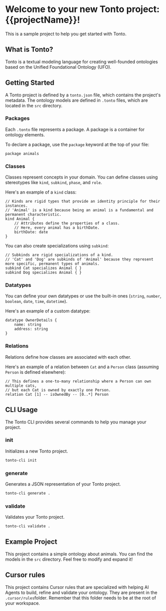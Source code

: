 # Welcome to your new Tonto project: {{projectName}}!

This is a sample project to help you get started with Tonto.

## What is Tonto?

Tonto is a textual modeling language for creating well-founded ontologies based on the Unified Foundational Ontology (UFO).

## Getting Started

A Tonto project is defined by a `tonto.json` file, which contains the project's metadata. The ontology models are defined in `.tonto` files, which are located in the `src` directory.

### Packages

Each `.tonto` file represents a package. A package is a container for ontology elements.

To declare a package, use the `package` keyword at the top of your file:
```tonto
package animals
```

### Classes

Classes represent concepts in your domain. You can define classes using stereotypes like `kind`, `subkind`, `phase`, and `role`.

Here's an example of a `kind` class:
```tonto
// Kinds are rigid types that provide an identity principle for their instances.
// 'Animal' is a kind because being an animal is a fundamental and permanent characteristic.
kind Animal {
    // Attributes define the properties of a class.
    // Here, every animal has a birthDate.
    birthDate: date
}
```

You can also create specializations using `subkind`:
```tonto
// Subkinds are rigid specializations of a kind.
// 'Cat' and 'Dog' are subkinds of 'Animal' because they represent more specific, permanent types of animals.
subkind Cat specializes Animal { }
subkind Dog specializes Animal { }
```

### Datatypes

You can define your own datatypes or use the built-in ones (`string`, `number`, `boolean`, `date`, `time`, `datetime`).

Here's an example of a custom datatype:
```tonto
datatype OwnerDetails {
    name: string
    address: string
}
```

### Relations

Relations define how classes are associated with each other.

Here's an example of a relation between `Cat` and a `Person` class (assuming `Person` is defined elsewhere):
```tonto
// This defines a one-to-many relationship where a Person can own multiple cats,
// but each Cat is owned by exactly one Person.
relation Cat [1] -- isOwnedBy -- [0..*] Person
```

## CLI Usage

The Tonto CLI provides several commands to help you manage your project.

### init

Initializes a new Tonto project.
```bash
tonto-cli init
```

### generate

Generates a JSON representation of your Tonto project.
```bash
tonto-cli generate .
```

### validate

Validates your Tonto project.
```bash
tonto-cli validate .
```

## Example Project

This project contains a simple ontology about animals. You can find the models in the `src` directory. Feel free to modify and expand it!


## Cursor rules

This project contains Cursor rules that are specialized with helping AI Agents to build, refine and validate your ontology. They are present in the `.cursor/rules`folder. Remember that this folder needs to be at the root of your workspace.
